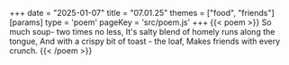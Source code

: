 +++
date = "2025-01-07"
title = "07.01.25"
themes = ["food", "friends"]
[params]
  type = 'poem'
  pageKey = 'src/poem.js'
+++
{{< poem >}}
So much soup- two times no less,
It's salty blend of homely runs along the tongue,
And with a crispy bit of toast - the loaf,
Makes friends with every crunch.
{{< /poem >}}